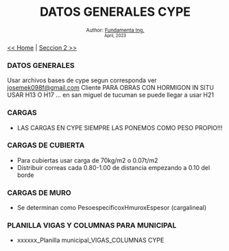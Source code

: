 <div align="center">


  <h1> DATOS GENERALES CYPE</h1>
  

  <sub>Author:
  <a href="" target="_blank">Fundamenta Ing.</a><br>
  <small> April, 2023</small>
  </sub>
</div>

[<< Home](https://github.com/FUNDAMENTA-ING/FUNDAMENTA-DOC/blob/main/README.md) | [Seccion 2 >>](https://github.com/FUNDAMENTA-ING/FUNDAMENTA-DOC/blob/main/README.md)





### DATOS GENERALES
Usar archivos bases de cype segun corresponda ver josemek098f@gmail.com Cliente 
PARA OBRAS CON HORMIGON IN SITU USAR H13 O H17 ... en san miguel de tucuman se puede llegar a usar H21

### CARGAS
- LAS CARGAS EN CYPE SIEMPRE LAS PONEMOS COMO PESO PROPIO!!!
  
### CARGAS DE CUBIERTA
- Para cubiertas usar carga de 70kg/m2 o 0.07t/m2
- Distribuir correas cada 0.80-1.00 de distancia empezando a 0.10 del borde

### CARGAS DE MURO  
- Se determinan como PesoespecificoxHmuroxEspesor (cargalineal)

### PLANILLA VIGAS Y COLUMNAS PARA MUNICIPAL

 - xxxxxx_Planilla municipal_VIGAS_COLUMNAS CYPE

